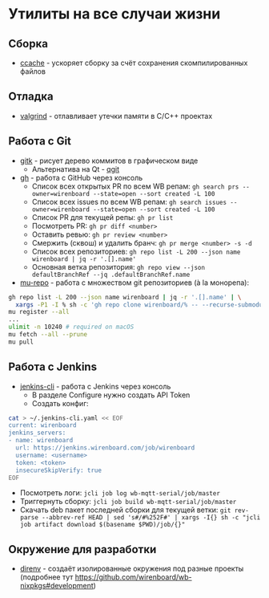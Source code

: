 Утилиты на все случаи жизни
===========================

Сборка
------

 * [ccache](https://ccache.dev/) - ускоряет сборку за счёт сохранения скомпилированных файлов

Отладка
-------

 * [valgrind](https://valgrind.org/) - отлавливает утечки памяти в С/С++ проектах

Работа с Git
------------

  * [gitk](https://git-scm.com/docs/gitk/) - рисует дерево коммитов в графическом виде
    * Альтернатива на Qt - [qgit](https://github.com/tibirna/qgit)
  * [gh](https://cli.github.com/) - работа с GitHub через консоль
    * Список всех открытых PR по всем WB репам: `gh search prs --owner=wirenboard --state=open --sort created -L 100`
    * Список всех issues по всем WB репам: `gh search issues --owner=wirenboard --state=open --sort created -L 100`
    * Список PR для текущей репы: `gh pr list`
    * Посмотреть PR: `gh pr diff <number>`
    * Оставить ревью: `gh pr review <number>`
    * Смержить (сквош) и удалить бранч: `gh pr merge <number> -s -d`
    * Список всех репозиториев: `gh repo list -L 200 --json name wirenboard | jq -r '.[].name'`
    * Основная ветка репозитория: `gh repo view --json defaultBranchRef --jq .defaultBranchRef.name`
  * [mu-repo](https://fabioz.github.io/mu-repo/) - работа с множеством git репозиториев (à la монорепа):
```sh
gh repo list -L 200 --json name wirenboard | jq -r '.[].name' | \
  xargs -P1 -I % sh -c 'gh repo clone wirenboard/% -- --recurse-submodules'
mu register --all
...
ulimit -n 10240 # required on macOS
mu fetch --all --prune
mu pull
```

Работа с Jenkins
----------------

 * [jenkins-cli](https://github.com/jenkins-zh/jenkins-cli) - работа с Jenkins через консоль
   * В разделе Configure нужно создать API Token
   * Создать конфиг:
```sh
cat > ~/.jenkins-cli.yaml << EOF
current: wirenboard
jenkins_servers:
- name: wirenboard
  url: https://jenkins.wirenboard.com/job/wirenboard
  username: <username>
  token: <token>
  insecureSkipVerify: true
EOF
```
   * Посмотреть логи: `jcli job log wb-mqtt-serial/job/master`
   * Триггернуть сборку: `jcli job build wb-mqtt-serial/job/master`
   * Скачать deb пакет последней сборки для текущей ветки: `git rev-parse --abbrev-ref HEAD | sed 's#/#%252F#' | xargs -I{} sh -c "jcli job artifact download $(basename $PWD)/job/{}"`

Окружение для разработки
------------------------

 * [direnv](https://direnv.net/) - создаёт изолированные окружения под разные проекты (подробнее тут https://github.com/wirenboard/wb-nixpkgs#development)
